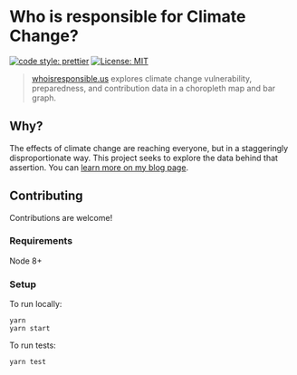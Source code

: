 # Who is responsible for Climate Change?
[![code style: prettier](https://img.shields.io/badge/code_style-prettier-ff69b4.svg?style=flat-square)](https://github.com/prettier/prettier)
[![License: MIT](https://img.shields.io/badge/License-MIT-yellow.svg)](https://opensource.org/licenses/MIT)


> [whoisresponsible.us](https://whoisresponsible.us) explores climate change vulnerability, preparedness, and contribution data in a choropleth map and bar graph.

## Why?

The effects of climate change are reaching everyone, but in a staggeringly disproportionate way. This project seeks to explore the data behind that assertion. You can [learn more on my blog page](https://climatechronicle.in).

## Contributing

Contributions are welcome!

### Requirements

Node 8+

### Setup
To run locally:
```
yarn
yarn start
```

To run tests:
```
yarn test
```
